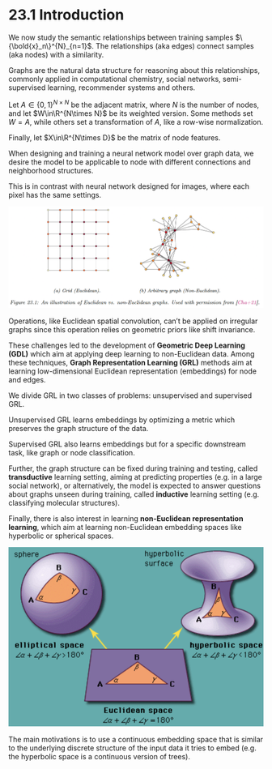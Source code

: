 # 23.1 Introduction

We now study the semantic relationships between training samples $\{\bold{x}_n\}^{N}_{n=1}$. The relationships (aka edges) connect samples (aka nodes) with a similarity.

Graphs are the natural data structure for reasoning about this relationships, commonly applied in computational chemistry, social networks, semi-supervised learning, recommender systems and others.

Let $A\in\{0,1\}^{N\times N}$ be the adjacent matrix, where $N$ is the number of nodes, and let $W\in\R^{N\times N}$ be its weighted version. Some methods set $W=A$, while others set a transformation of $A$, like a row-wise normalization.

Finally, let $X\in\R^{N\times D}$ be the matrix of node features.

When designing and training a neural network model over graph data, we desire the model to be applicable to node with different connections and neighborhood structures.

This is in contrast with neural network designed for images, where each pixel has the same settings.

![Screen Shot 2023-12-03 at 11.24.18.png](./Screen_Shot_2023-12-03_at_11.24.18.png)

Operations, like Euclidean spatial convolution, can’t be applied on irregular graphs since this operation relies on geometric priors like shift invariance.

These challenges led to the development of **Geometric Deep Learning (GDL)** which aim at applying deep learning to non-Euclidean data. Among these techniques, **Graph Representation Learning (GRL)** methods aim at learning low-dimensional Euclidean representation (embeddings) for node and edges.

We divide GRL in two classes of problems: unsupervised and supervised GRL.

Unsupervised GRL learns embeddings by optimizing a metric which preserves the graph structure of the data.

Supervised GRL also learns embeddings but for a specific downstream task, like graph or node classification.

Further, the graph structure can be fixed during training and testing, called **transductive** learning setting, aiming at predicting properties (e.g. in a large social network), or alternatively, the model is expected to answer questions about graphs unseen during training, called **inductive** learning setting (e.g. classifying molecular structures).

Finally, there is also interest in learning **non-Euclidean representation learning**, which aim at learning non-Euclidean embedding spaces like hyperbolic or spherical spaces.

![Screen Shot 2023-12-03 at 16.48.31.png](./Screen_Shot_2023-12-03_at_16.48.31.png)

The main motivations is to use a continuous embedding space that is similar to the underlying discrete structure of the input data it tries to embed (e.g. the hyperbolic space is a continuous version of trees).